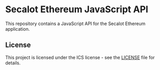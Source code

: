 # Secalot Ethereum JavaScript API

This repository contains a JavaScript API for the Secalot Ethereum application.


## License

This project is licensed under the ICS license - see the [LICENSE](LICENSE) file for details.
